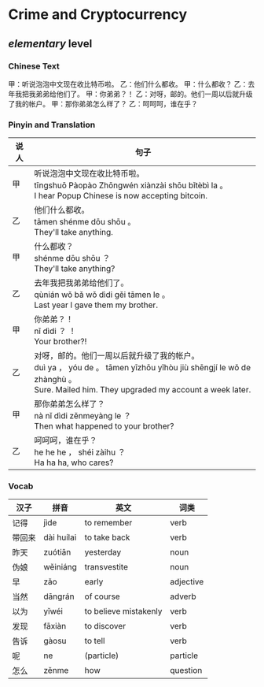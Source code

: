 # Crime and Cryptocurrency
## *elementary* level

### Chinese Text
甲：听说泡泡中文现在收比特币啦。
乙：他们什么都收。
甲：什么都收？
乙：去年我把我弟弟给他们了。
甲：你弟弟？！
乙：对呀，邮的。他们一周以后就升级了我的帐户。
甲：那你弟弟怎么样了？
乙：呵呵呵，谁在乎？

### Pinyin and Translation
|说人|句子|
|----|----|
|甲|听说泡泡中文现在收比特币啦。<br />tīngshuō Pàopào Zhōngwén xiànzài shōu bǐtèbì la 。<br />I hear Popup Chinese is now accepting bitcoin.|
|乙|他们什么都收。<br />tāmen shénme dōu shōu 。<br />They'll take anything.|
|甲|什么都收？<br />shénme dōu shōu ？<br />They'll take anything?|
|乙|去年我把我弟弟给他们了。<br />qùnián wǒ bǎ wǒ dìdi gěi tāmen le 。<br />Last year I gave them my brother.|
|甲|你弟弟？！<br />nǐ dìdi ？ ！<br />Your brother?!|
|乙|对呀，邮的。他们一周以后就升级了我的帐户。<br />duì ya ， yóu de 。 tāmen yīzhōu yǐhòu jiù shēngjí le wǒ de zhànghù 。<br />Sure. Mailed him. They upgraded my account a week later.|
|甲|那你弟弟怎么样了？<br />nà nǐ dìdi zěnmeyàng le ？<br />Then what happened to your brother?|
|乙|呵呵呵，谁在乎？<br />he he he ， shéi zàihu ？<br />Ha ha ha, who cares?|
### Vocab
|汉子|拼音|英文|词类|
|----|----|----|----|
|记得|jìde|to remember|verb|
|带回来|dài huílai|to take back|verb|
|昨天|zuótiān|yesterday|noun|
|伪娘|wěiniáng|transvestite|noun|
|早|zǎo|early|adjective|
|当然|dāngrán|of course|adverb|
|以为|yǐwéi|to believe mistakenly|verb|
|发现|fāxiàn|to discover|verb|
|告诉|gàosu|to tell|verb|
|呢|ne|(particle)|particle|
|怎么|zěnme|how|question|